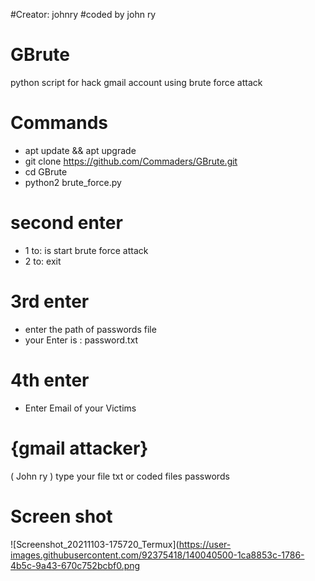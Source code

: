 #Creator: johnry
#coded by john ry

# GBrute
python script for hack gmail account 
using brute force attack

# Commands
- apt update && apt upgrade
- git clone https://github.com/Commaders/GBrute.git 
- cd GBrute 
- python2 brute_force.py 

# second enter 
- 1 to: is start brute force attack
- 2 to: exit
# 3rd enter
- enter the path of passwords file
- your Enter is : password.txt
# 4th enter
- Enter Email of your Victims


# {gmail attacker}
   (  John ry   )
   type your file txt
   or coded files passwords

# Screen shot
![Screenshot_20211103-175720_Termux](https://user-images.githubusercontent.com/92375418/140040500-1ca8853c-1786-4b5c-9a43-670c752bcbf0.png
